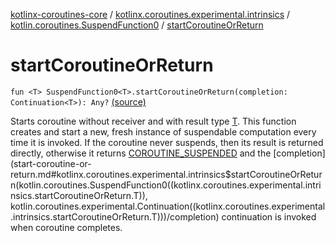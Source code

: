 [kotlinx-coroutines-core](../../index.md) / [kotlinx.coroutines.experimental.intrinsics](../index.md) / [kotlin.coroutines.SuspendFunction0](index.md) / [startCoroutineOrReturn](.)

# startCoroutineOrReturn

`fun <T> SuspendFunction0<T>.startCoroutineOrReturn(completion: Continuation<T>): Any?` [(source)](http://github.com/kotlin/kotlinx.coroutines/tree/master/kotlinx-coroutines-core/src/main/kotlin/kotlinx/coroutines/experimental/intrinsics/Intrinsics.kt#L29)

Starts coroutine without receiver and with result type [T](#).
This function creates and start a new, fresh instance of suspendable computation every time it is invoked.
If the coroutine never suspends, then its result is returned directly,
otherwise it returns [COROUTINE_SUSPENDED](#) and the [completion](start-coroutine-or-return.md#kotlinx.coroutines.experimental.intrinsics$startCoroutineOrReturn(kotlin.coroutines.SuspendFunction0((kotlinx.coroutines.experimental.intrinsics.startCoroutineOrReturn.T)), kotlin.coroutines.experimental.Continuation((kotlinx.coroutines.experimental.intrinsics.startCoroutineOrReturn.T)))/completion) continuation is invoked when coroutine completes.

